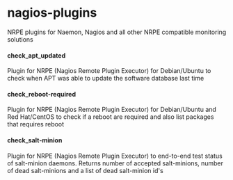 nagios-plugins
==============

NRPE plugins for Naemon, Nagios and all other NRPE compatible monitoring solutions

#### check_apt_updated
Plugin for NRPE (Nagios Remote Plugin Executor) for Debian/Ubuntu to check
when APT was able to update the software database last time

#### check_reboot-required
Plugin for NRPE (Nagios Remote Plugin Executor) for Debian/Ubuntu and Red Hat/CentOS
to check if a reboot are required and also list packages that requires reboot

#### check_salt-minion
Plugin for NRPE (Nagios Remote Plugin Executor) to end-to-end test
status of salt-minion daemons. Returns number of accepted salt-minions,
number of dead salt-minions and a list of dead salt-minion id's

